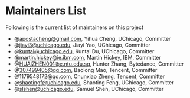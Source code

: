 # Maintainers List

Following is the current list of maintainers on this project

- @apostacheng@gmail.com, Yihua Cheng, UChicago, Committer
- @jiayi3@uchicago.edu, Jiayi Yao, UChicago, Committer
- @kuntai@uchicago.edu, Kuntai Du, UChicago, Committer
- @martin.hickey@ie.ibm.com, Martin Hickey, IBM, Committer
- @HUAIZHEN001@e.ntu.edu.sg, Hunter Zhang, Bytedance, Committer
- @307499405@qq.com, Baolong Mao, Tencent, Committer
- @1179548172@qq.com, Chunxiao Zheng, Tencent, Committer
- @shaotingf@uchicago.edu, Shaoting Feng, UChicago, Committer
- @slshen@uchicago.edu, Samuel Shen, UChicago, Committer
